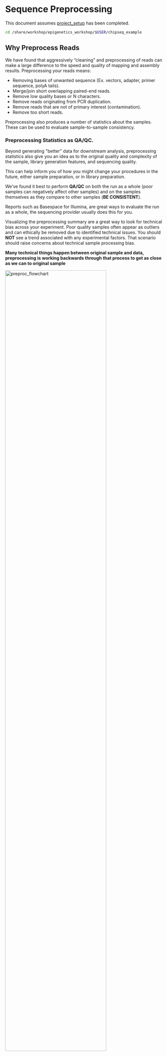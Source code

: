 # Sequence Preprocessing

This document assumes [project_setup](./00-project_setup.md) has been completed.

```bash
cd /share/workshop/epigenetics_workshop/$USER/chipseq_example
```

## Why Preprocess Reads

We have found that aggressively “cleaning” and preprocessing of reads can make a large difference to the speed and quality of mapping and assembly results. Preprocessing your reads means:

  * Removing bases of unwanted sequence (Ex. vectors, adapter, primer sequence, polyA tails).
  * Merge/join short overlapping paired-end reads.
  * Remove low quality bases or N characters.
  * Remove reads originating from PCR duplication.
  * Remove reads that are not of primary interest (contamination).
  * Remove too short reads.

Preprocessing also produces a number of statistics about the samples. These can be used to evaluate sample-to-sample consistency.

### Preprocessing Statistics as QA/QC.

Beyond generating "better" data for downstream analysis, preprocessing statistics also give you an idea as to the original quality and complexity of the sample, library generation features, and sequencing quality.

This can help inform you of how you might change your procedures in the future, either sample preparation, or in library preparation.

We’ve found it best to perform __QA/QC__ on both the run as a whole (poor samples can negatively affect other samples) and on the samples themselves as they compare to other samples (**BE CONSISTENT**).

Reports such as Basespace for Illumina, are great ways to evaluate the run as a whole, the sequencing provider usually does this for you.  

Visualizing the preprocessing summary are a great way to look for technical bias across your experiment. Poor quality samples often appear as outliers and can ethically be removed due to identified technical issues. You should **NOT** see a trend associated with any experimental factors. That scenario should raise concerns about technical sample processing bias.

**Many technical things happen between original sample and data, preprocessing is working backwards through that process to get as close as we can to original sample**

<img src="preproc_figures/preproc_flowchart.png" alt="preproc_flowchart" width="80%"/>

### An ChIPseq/ATACseq Preprocessing Workflow

1. Raw data stats.
1. Remove contaminants (at least PhiX).
1. Remove PCR duplicates.
1. Overlapping paired end reads and remove adapters (overhangs).
1. Trim off all 'N' bases.
1. Trim sequences (5’ and 3’) by quality score (I like Q20).
1. Cleanup.
  * Remove any reads that are less then the minimum length parameter.
  * Produce preprocessing statistics.

## HTStream Streamed Preprocessing of Sequence Data

HTStream is a suite of preprocessing applications for high throughput sequencing data (ex. Illumina). A fast C++ implementation, designed with discreet functionality that can be pipelined together using standard Unix piping.

Benefits Include:
  * No intermediate files, reducing storage footprint.
  * Reduced I/O, files are only read in and written out once to disk.
  * Handles both single end and paired end reads at the same time.
  * Applications process reads at the same time allowing for process parallelization.
  * Built on top of mature C++ Boost libraries to reduce bugs and memory leaks.
  * Designed following the philosophy of [Program Design in the UNIX Environment](https://onlinelibrary.wiley.com/doi/abs/10.1002/j.1538-7305.1984.tb00055.x).
  * Works with native Unix/Linux applications such as grep/sed/awk etc.
  * Can build a custom preprocessing pipeline to fit the specific expectation of the data.
  * A single JSON output per sample detailing the preprocessing statistics from each application.

HTStream achieves these benefits by using a tab delimited intermediate format that allows for streaming from application to application. This streaming creates some awesome efficiencies when preprocessing HTS data and makes it fully interoperable with other standard Linux tools.

### HTStream applications

HTStream includes the following applications:

hts_AdapterTrimmer: Identify and remove adapter sequences.  
hts_CutTrim: Discreet 5' and/or 3' basepair trimming.  
hts_LengthFilter: Remove reads outside of min and/or max length.  
hts_NTrimmer: Extract the longest subsequence with no Ns.    
hts_Overlapper: Overlap paired end reads, removing adapters when present.  
hts_PolyATTrim: Identify and remove polyA/T sequence.  
hts_Primers: Identify and optionally remove 5' and/or 3' primer sequence.  
hts_QWindowTrim: 5' and/or 3' quality score base trimming using windows.  
hts_SeqScreener: Identify and remove/keep/count contaminants (default phiX).  
hts_Stats: Compute read stats.  
hts_SuperDeduper: Identify and remove PCR duplicates.  

The source code and pre-compiled binaries for Linux can be downloaded and installed [from the GitHub repository](https://github.com/s4hts/HTStream).

HTStream is also avaiable on [Bioconda](https://bioconda.github.io/), and there is even an image on [Docker Hub](https://hub.docker.com/r/dzs74/htstream).

HTStream was designed to be extensible. We continue to add new preprocessing routines and welcome contributions from collaborators.

If you encounter any bugs or have suggestions for improvement, please post them to [issues](https://github.com/s4hts/HTStream/issues).

# HTStream Setup for our Project

## Example, running HTStream

Let's run the first step of our HTStream preprocessing pipeline, which is always to gather basic stats on the read files. For now, we're only going to run one sample through the pipeline.

When building a new pipeline, it is almost always a good idea to use a small subset of the data in order to speed up development. A small sample of reads will take seconds to process and help you identify problems that may have only been apparent after hours of waiting for the full data set to process.

1. Let's start by first taking a small subsample of reads, so that our trial run through the pipeline goes really quickly.

    ```bash
    cd /share/workshop/epigenetics_workshop/$USER/chipseq_example
    mkdir HTS_testing
    cd HTS_testing
    pwd
    ```

    * *Why run ```pwd``` here?*

    Then create a small dataset.

    ```bash
    zcat ../00-RawData/JLDY037E/JLDY037E_S5_L005_R1_001.fastq.gz | head -400000 | gzip > JLDY037E.subset_R1.fastq.gz
    zcat ../00-RawData/JLDY037E/JLDY037E_S5_L005_R2_001.fastq.gz | head -400000 | gzip > JLDY037E.subset_R2.fastq.gz
    ls
    ```

    So we ```zcat``` (uncompress and send to stdout), pipe ```|```  to ```head``` (param -400000) then pipe to ```gzip``` to recompress and name our files subset.

    * *How many reads are we going to analyze in our subset?*

1. Now we'll run our first preprocessing step ```hts_Stats```, first loading the module and then looking at help.

    ```bash
    cd /share/workshop/epigenetics_workshop/$USER/chipseq_example/HTS_testing
    module load htstream
    hts_Stats --help
    ```

    * *What version of hts_Stats is loaded?*


1. Now lets run ```hts_Stats``` and look at the output.

    ```bash
    hts_Stats -1 JLDY037E.subset_R1.fastq.gz \
              -2 JLDY037E.subset_R2.fastq.gz \
              -L JLDY037E.stats.json > out.tab
    ```

    * *What happens if you run hts_Stats without piping output to out.tab?*

    * *Can you think of a way to view the output from hts_Stats in less without creating out.tab?*

    By default, all HTS apps output tab formatted files to the stdout.

    Take a look at the output (remember ```q``` quits):
    ```bash
    less out.tab
    ```

    The output was difficult to understand, lets try without line wrapping (note that you can also type ```-S``` from within ```less``` if you forget). Scroll with the arrow keys, left, right, up, and down.
    ```bash
    less -S out.tab
    ```

    And delete out.tab since we are done with it:
    ```bash
    rm out.tab
    ```

    Remember how this output looks, we will revisit it later.

1. Now lets change the command slightly.
    ```bash
    hts_Stats -1 JLDY037E.subset_R1.fastq.gz \
              -2 JLDY037E.subset_R2.fastq.gz \
              -L JLDY037E.stats.json -f JLDY037E.stats
    ```

    * *What parameters did we use, what do they do?*

    Lets take a look at the output of stats

    ```bash
    ls -lah
    ```

    <div class="output">msettles@tadpole:/share/workshop/epigenetics_workshop/msettles/chipseq_example/HTS_testing$     ls -lah
    total 32M
    drwxrwsr-x 2 msettles epigenetics    7 Nov 29 21:22 .
    drwxrwsr-x 7 msettles epigenetics    8 Nov 29 21:16 ..
    -rw-rw-r-- 1 msettles epigenetics  60K Nov 29 21:22 JLDY037E.stats.json
    -rw-rw-r-- 1 msettles epigenetics 7.2M Nov 29 21:22 JLDY037E.stats_R1.fastq.gz
    -rw-rw-r-- 1 msettles epigenetics 8.8M Nov 29 21:22 JLDY037E.stats_R2.fastq.gz
    -rw-rw-r-- 1 msettles epigenetics 7.2M Nov 29 21:20 JLDY037E.subset_R1.fastq.gz
    -rw-rw-r-- 1 msettles epigenetics 8.8M Nov 29 21:20 JLDY037E.subset_R2.fastq.gz
    </div>

    * *Which files were generated from hts\_Stats?*

1. Lets look at the file JLDY037E.stats\.json*

    ```bash
    cat JLDY037E.stats.json
    ```

    The logs generated by htstream are in [JSON](https://en.wikipedia.org/wiki/JSON) format, like a database format but meant to be readable.


## Next lets screen out PhiX, the Illumina control

1. First, view the help documentation for hts_SeqScreener

    ```bash
    cd /share/workshop/epigenetics_workshop/$USER/chipseq_example/HTS_testing
    hts_SeqScreener -h
    ```

    * *What parameters are needed to:
        1. provide a reference to hts_SeqScreener and
        2. count, and not screen occurrences?*

1. Run HTStream on the small test set.

    ```bash
    hts_SeqScreener -1 JLDY037E.subset_R1.fastq.gz \
                    -2 JLDY037E.subset_R2.fastq.gz \
                    -r -L JLDY037E.phix.json -f JLDY037E.phix
    ```

    * *Which files were generated from hts\_SeqScreener?*

    * *Lets look at the file JLDY037E.phix.json?*

    * *What do you notice about the JLDY037E.phix.json?*

    * *How many reads were identified as phix?*

### Stream multiple applications together.

The power of HTStream is the ability to stream reads through multiple programs using pipes. By streaming reads through programs, processing will be much quicker because each read is read in only once and written out only once. This approach also uses significantly less storage as there are no intermediate files. HTStream can do this by streaming a tab-delimited format called tab6.

Single end reads are 3 columns:

`read1id  read1seq  read1qual`

Paired end reads are 6 columns:

`read1id  read1seq  read1qual  read2id  read2seq  read2qual`

1. So lets first run hts_Stats and then hts_SeqScreener in a streamed fashion.

    ```bash
    cd /share/workshop/epigenetics_workshop/$USER/chipseq_example/HTS_testing

    hts_Stats -1 JLDY037E.subset_R1.fastq.gz \
              -2 JLDY037E.subset_R2.fastq.gz \
              -L JLDY037E.streamed.json |
    hts_SeqScreener -A JLDY037E.streamed.json \
              -f JLDY037E.streamed
    ```

    Note the pipe, ```|```, between the two applications!

    **Questions**
    * *What new parameters did we use here?*

    * *What parameter is SeqScreener using that specifies how reads are input?*

    * *Lets look at the file JLDY037E.streamed.json?*


## A ChIPseq preprocessing pipeline

1. hts_Stats: get stats on *input* raw reads
1. hts_SeqScreener: screen out (remove) phiX
1. hts_SuperDeduper: identify and remove PCR duplicates
1. hts_AdapterTrimmer: identify and remove adapter sequence
1. hts_NTrimmer: trim to remove any remaining N characters
1. hts_QWindowTrim: remove poor quality bases
1. hts_LengthFilter: use to remove all reads < 50bp
1. hts_Stats: get stats on *output* cleaned reads


### Why screen for phiX?

PhiX is a common control in Illumina runs, and facilities may not tell you if/when PhiX has been spiked in. Since it does not have a barcode, in theory should not be in your data.

However:
* When we know PhiX has been spiked in, we find sequence every time.
    * [update] When dual matched barcodes are used, then almost zero phiX reads are identified.
* When I know PhiX has not been spiked in, I do not find sequence

For RNAseq and variant analysis (any mapping based technique) it is not critical to remove, but for sequence assembly it is. Unless you are sequencing PhiX, it is noise, so its better safe than sorry to screen for it every time.

### Removing PCR duplicates with hts_SuperDeduper.

Removing PCR duplicates can be **controversial** for RNAseq, but I'm in favor of it for paired-end data. Duplication rate tells you a lot about the original complexity of each sample and potential impact of sequencing depth.

__**However, I would never do PCR duplicate removal on Single-End reads!**__

Many other read de-duplication algorithms rely on mapping position to identify duplicated reads (although some other reference free methods do exist [https://doi.org/10.1186/s12859-016-1192-5](https://doi.org/10.1186/s12859-016-1192-5)). Reads that are mapped to the same position on the genome probably represent the same original fragment sequenced multiple times (think "technical replicates").

However, this approach requires that there be a reference to map reads against and requires that someone maps them!

hts_SuperDeduper does not require a reference or mapped reads. Instead it uses a small portion of each paired read to identify duplicates. If an identical pattern is identified in multiple reads, extra copies are discarded.


<img src="preproc_figures/SD_eval.png" alt="SD_eval" width="80%"/>



<img src="preproc_figures/SD_performance.png" alt="SD_performance" width="80%"/>

We calculated the Youden Index for every combination tested and the point that acquired the highest index value (as compared to Picard MarkDuplicates) occurred at a start position at basepair 5 and a length of 10bp (20bp total over both reads). Though defaults in hts_SuperDeduper are start position at basepair 10 and a length of 10bp.

### Adapter trimming by overlapping reads.

Consider the three scenarios below

**Insert size > length of the number of cycles**

<img src="preproc_figures/overlap_pairs.png" alt="overlap_pairs" width="80%"/>

hts_AdapterTrimmer product: original pairs

hts_Overlapper product: original pairs

**Insert size < length of the number of cycles (10bp min)**

<img src="preproc_figures/overlap_single.png" alt="overlap_single" width="80%"/>

hts_AdapterTrimmer product: original pairs

hts_Overlapper product: extended, single

**Insert size < length of the read length**

<img src="preproc_figures/overlap_adapter.png" alt="overlap_adapter" width="80%"/>

hts_AdapterTrimmer product: adapter trimmed, pairs

hts_Overlapper product: adapter trimmed, single

Both hts_AdapterTrimmer and hts_Overlapper employ this principle to identify and remove adapters for paired-end reads. For paired-end reads the difference between the two are the output, as overlapper produces single-end reads when the pairs overlap and adapter trimmer keeps the paired end format. For single-end reads, adapter trimmer identifies and removes adapters by looking for the adapter sequence, where overlapper just ignores single-end reads (nothing to overlap).


### Now lets see if we can find evidence of Illumina sequencing adapters in our subset.
Remember that Illumina reads must have P5 and P7 adapters and generally look like this (in R1 orientation):

P5---Read1primer---INSERT---IndexReadprimer--index--P7(rc)

This sequence is P7(rc): ATCTCGTATGCCGTCTTCTGCTTG. It should be at the end of any R1 that contains a full-length adapter sequence.

```bash
cd /share/workshop/epigenetics_workshop/$USER/chipseq_example/HTS_testing
zcat JLDY037E.subset_R1.fastq.gz | grep TCTCGTATGCCGTCTTCTGCTTG
```

* *What did you find?*
* *Do you remember how to count the number of instances?*
* *Roughly, what percentage of this data has adapters?*


### Q-window trimming.

As a sequencing run progresses the quality scores tend to get worse. Quality scores are essentially a guess about the accuracy of a base call, so it is common to trim of the worst quality bases.

<img src="preproc_figures/Qwindowtrim.png" alt="Qwindowtrim" width="80%"/>

This is how reads commonly look, they start at "good" quality, increase to "excellent" and degrade to "poor", with R2 always looking worse (except when they don't) than R1 and get worse as the number of cycles increases.

hts_QWindowTrim trims 5' and/or 3' end of the sequence using a windowing (average quality in window) approach.

### What does all this preprocessing get you

Comparing RNAseq mapping count data with raw and preprocessed reads, as an example.

<img src="preproc_figures/final.png" alt="final" width="40%"/>

### Lets put it all together

```bash
cd /share/workshop/epigenetics_workshop/$USER/chipseq_example/HTS_testing

hts_Stats -L JLDY037E_htsStats.json -N "initial stats" \
    -1 JLDY037E.subset_R1.fastq.gz \
    -2 JLDY037E.subset_R2.fastq.gz | \
hts_SeqScreener -A JLDY037E_htsStats.json -N "screen phix" | \
hts_SuperDeduper -A JLDY037E_htsStats.json -N "remove PCR duplicates" | \
hts_AdapterTrimmer -A JLDY037E_htsStats.json -N "trim adapters" | \
hts_NTrimmer -A JLDY037E_htsStats.json -N "remove any remaining 'N' characters" | \
hts_QWindowTrim -A JLDY037E_htsStats.json -N "quality trim the ends of reads" | \
hts_LengthFilter -A JLDY037E_htsStats.json -N "remove reads < 50bp" \
    -n -m 50 | \
hts_Stats -A JLDY037E_htsStats.json -N "final stats" \
    -f JLDY037E.htstream
```

Note the patterns:
* In the first routine we use -1 and -2 to specify the original reads.
* In the final routine -f fastq prefix to write out new preprocessed reads.
* For the log, we specify -L in the first app to write out to a new log, and then use -A for the second routine onward to append log output, generating a single log file at the end.
* All other parameters are algorithm specific, can review using --help

**Questions**
* *Review the final json output, how many reads do we have left?*

* *Confirm that number by counting the number of reads in the final output files.*

* *How many adapters did we detect, cut off?*

* *How many PCR duplicates were there?*

* *Anything else interesting?*

## Run HTStream on the ChIPSeq Project.

We can now run the preprocessing routine across all samples on the real data using a SLURM script, [hts_preproc.slurm](../../software_scripts/scripts/hts_preproc.slurm), that we should take a look at now.

```bash
cd /share/workshop/epigenetics_workshop/$USER/chipseq_example  # We'll run this from the main directory
wget https://ucdavis-bioinformatics-training.github.io/2020-Epigenetics_Workshop/software_scripts/scripts/hts_preproc.slurm hts_preproc.slurm
less hts_preproc.slurm
```

When you are done, type "q" to exit.

<div class="script">#!/bin/bash

#SBATCH --job-name=htstream # Job name
#SBATCH --nodes=1
#SBATCH --ntasks=9
#SBATCH --time=12:00:00
#SBATCH --mem=15000 # Memory pool for all cores (see also --mem-per-cpu)
#SBATCH --partition=production
#SBATCH --account=epigenetics # cluster account to use for the job
#SBATCH --reservation=epigenetics-workshop# cluster account reservation
#SBATCH --array=1-8
#SBATCH --output=slurm_out/htstream_%A_%a.out # File to which STDOUT will be written
#SBATCH --error=slurm_out/htstream_%A_%a.err # File to which STDERR will be written

start=`date +%s`
echo $HOSTNAME
echo "My SLURM_ARRAY_TASK_ID: " $SLURM_ARRAY_TASK_ID

inpath="00-RawData"

sample=`sed "${SLURM_ARRAY_TASK_ID}q;d" samples.txt | awk -F '\t'  '{print $1}'`
r1=${inpath}/${sample}/${sample}*_R1*.fastq.gz
r2=${inpath}/${sample}/${sample}*_R2*.fastq.gz

outpath='01-HTS_Preproc'
[[ -d ${outpath} ]] || mkdir ${outpath}
[[ -d ${outpath}/${sample} ]] || mkdir ${outpath}/${sample}

echo "SAMPLE: ${sample}"

module load htstream/1.3.2

call="hts_Stats -L ${outpath}/${sample}/${sample}_htsStats.log -1 ${r1} -2 ${r2} -N 'initial Stats' | \
      hts_SeqScreener -A  ${outpath}/${sample}/${sample}_htsStats.log -N 'PhiX check' | \
      hts_SuperDeduper -e 250000 -A  ${outpath}/${sample}/${sample}_htsStats.log -N 'Remove PCR duplicates' | \
      hts_AdapterTrimmer -p 4 -A  ${outpath}/${sample}/${sample}_htsStats.log -N 'Overlap and remove adapters' | \
      hts_NTrimmer -A ${outpath}/${sample}/${sample}_htsStats.log -N 'Remove all Ns' | \
      hts_QWindowTrim -A ${outpath}/${sample}/${sample}_htsStats.log -N 'Quality trim' | \
      hts_LengthFilter -n -m 50 -A ${outpath}/${sample}/${sample}_htsStats.log -N 'Remove too short' | \
      hts_Stats -A ${outpath}/${sample}/${sample}_htsStats.log -F -f ${outpath}/${sample}/${sample} -N 'end Stats'"

echo $call
eval $call

end=`date +%s`
runtime=$((end-start))
echo $runtime
</div>

Double check to make sure that slurm_out and 01-HTS_Preproc directories have been created for output, then after looking at the script, let's run it.

```bash
cd /share/workshop/epigenetics_workshop/$USER/chipseq_example
mkdir -p slurm_out  # -p tells mkdir not to complain if the directory already exists
mkdir -p 01-HTS_Preproc
sbatch hts_preproc.slurm  # moment of truth!
```

We can watch the progress of our task array using the 'squeue' command. Takes about 2:30 hours to process each sample.

```bash
squeue -u $USER  # use your username
```

## Now run HTStream on the ATACseq project

Double check to make sure that slurm_out and 01-HTS_Preproc directories have been created for output, then after looking at the script, let's run it.

```bash
cd /share/workshop/epigenetics_workshop/$USER/atacseq_example
wget https://ucdavis-bioinformatics-training.github.io/2020-Epigenetics_Workshop/software_scripts/scripts/hts_preproc.slurm hts_preproc.slurm

mkdir -p slurm_out  # -p tells mkdir not to complain if the directory already exists
mkdir -p 01-HTS_Preproc
```

**What needs to be changed in the slurm file?**

```bash
sbatch hts_preproc.slurm  # moment of truth!
```

We can watch the progress of our task array using the 'squeue' command. Takes about 1 hour to process each sample.

```bash
squeue -u $USER  # use your username
```

## Quality Assurance - Preprocessing statistics as QA/QC.

Beyond generating "better" data for downstream analysis, cleaning statistics also give you an idea as to the original quality and complexity of the sample, library generation, and sequencing quality.

This can help inform you of how you might change your protocol/procedures in the future, either sample preparation, or in library preparation.

I’ve found it best to perform QA/QC on both the run as a whole (poor samples can affect other samples) and on the samples themselves as they compare to other samples **(BE CONSISTENT!)**.

Reports such as Basespace for Illumina, are great ways to evaluate the run as a whole, the sequencing provider usually does this for you. Plots of the preprocessing summary are a great way to look for technical bias across your experiment. Poor quality samples often appear as outliers and can ethically be removed due to identified technical issues.

1. Let's make sure that all jobs completed successfully.

    Lets first check all the "htstream_%\*.out" and "htstream_%\*.err" files:

    ```bash
    cd /share/workshop/epigenetics_workshop/$USER/chipseq_example
    cat slurm_out/htstream_*.out
    ```

    Look through the output and make sure you don't see any errors. Now do the same for the err files:

    ```bash
    cat slurm_out/htstream_*.err
    ```

    Also, check the output files. First check the number of forward and reverse output files (should be 7 each):

    ```bash
    cd 01-HTS_Preproc
    ls */*R1* | wc -l
    ls */*R2* | wc -l
    ```

    Check the sizes of the files as well. Make sure there are no zero or near-zero size files and also make sure that the size of the files are in the same ballpark as each other:

    ```bash
    ls -lh *
    ```

    **IF** for some reason it didn't finish, is corrupted or you missed the session, please let one of us know and we will help, and you can copy over a completed copy

    ```bash
    #cp -r /share/biocore/workshops/2020_Epigenetics/ChIPseq/HTS_testing /share/workshop/epigenetics_workshop/$USER/chipseq_example/.
    #cp -r /share/biocore/workshops/2020_Epigenetics/ChIPseq/01-HTS_Preproc /share/workshop/epigenetics_workshop/$USER/chipseq_example/.
    ```

1. Let's take a look at the differences in adapter content between the input and output files. First look at the input file:

    ```bash
    cd /share/workshop/epigenetics_workshop/$USER/chipseq_example
    zless 00-RawData/JLDY037E/JLDY037E_S5_L005_R1_001.fastq.gz
    ```

    Let's search for the adapter sequence. Type '/' (a forward slash), and then type **AGATCGGAAGAGCACACGTCTGAACTCCAGTCAC** (the first part of the forward adapter). Press Enter. This will search for the sequence in the file and highlight each time it is found. You can now type "n" to cycle through the places where it is found. When you are done, type "q" to exit. Alternatively, you can use zcat and grep like we did earlier.

    Now look at the output file:

    ```bash
    zless 01-HTS_Preproc/JLDY037E/JLDY037E_R1.fastq.gz
    ```

    If you scroll through the data (using the spacebar), you will see that some of the sequences have been trimmed. Now, try searching for **AGATCGGAAGAGCACACGTCTGAACTCCAGTCAC** again. You shouldn't find it (adapters were trimmed remember), but rarely is anything perfect. You may need to use Control-C to get out of the search and then "q" to exit the 'less' screen.

    Lets grep for the sequence and count occurrences

    ```bash
    zcat  00-RawData/JLDY037E/JLDY037E_S5_L005_R1_001.fastq.gz | grep  AGATCGGAAGAGCACACGTCTGAACTCCAGTCAC | wc -l
    zcat  01-HTS_Preproc/JLDY037E/JLDY037E_R1.fastq.gz | grep  AGATCGGAAGAGCACACGTCTGAACTCCAGTCAC | wc -l
    ```

    * *What is the reduction in adapters found?*

* Perform all the same operations for the ATACseq dataset

If they didn't finish and you need to copy over my copy

```bash
#cp -r /share/biocore/workshops/2020_Epigenetics/ATACseq/01-HTS_Preproc /share/workshop/epigenetics_workshop/$USER/atacseq_example/.
```

1. MultiQC QA/QC Summary of the json files.

Finally lets use [MultiQC](https://multiqc.info/) to generate a summary of our output. Currently MultiQC support for HTStream is in development by Bradley Jenner, and has not been included in the official MultiQC package. If you'd like to try it on your own data, you can find a copy here [https://github.com/s4hts/MultiQC](https://github.com/s4hts/MultiQC).

```bash
## Run multiqc to collect statistics and create a report:
cd /share/workshop/epigenetics_workshop/$USER/chipseq_example
module load multiqc/htstream.dev0
mkdir -p 01-HTS-multiqc-report
multiqc -i ChIPseq-cleaning-report -o 01-HTS-ChIPseq-report ./01-HTS_Preproc
```

**Do the same for the ATACseq experiment**

Transfer ChIPseq-cleaning-report_multiqc_report.html and ATACseq-cleaning-report_multiqc_report.html to your computer and open it in a web browser.

Or in case of emergency, download this copy: [ChIPseq-cleaning-report_multiqc_report.html](ChIPseq-cleaning-report_multiqc_report.html) and [ATACseq-cleaning-report_multiqc_report.html](ATACseq-cleaning-report_multiqc_report.html) for the ATACseq

**Questions**
* *Any problematic samples?*

* *Anything else worth discussing?*
